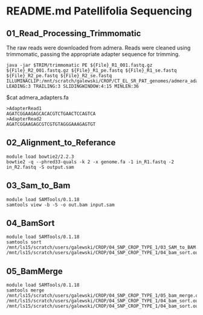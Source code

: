 # README.md Patellifolia Sequencing
01_Read_Processing_Trimmomatic
-
The raw reads were downloaded from admera. Reads were cleaned using trimmomatic, passing the appropriate adapter sequence for               trimming.
```
java -jar $TRIM/trimmomatic PE ${File}_R1_001.fastq.gz ${File}_R2_001.fastq.gz ${File}_R1_pe.fastq ${File}_R1_se.fastq ${File}_R2_pe.fastq ${File}_R2_se.fastq ILLUMINACLIP:/mnt/scratch/galewski/CROP/CT_EL_SR_PAT_genomes/admera_adapters.fa:2:30:10 LEADING:3 TRAILING:3 SLIDINGWINDOW:4:15 MINLEN:36
```
$cat admera_adapters.fa
```
>AdapterRead1
AGATCGGAAGAGCACACGTCTGAACTCCAGTCA
>AdapterRead2
AGATCGGAAGAGCGTCGTGTAGGGAAAGAGTGT
```
02_Alignment_to_Referance
-
```
module load bowtie2/2.2.3
bowtie2 -q --phred33-quals -k 2 -x genome.fa -1 in_R1.fastq -2 in_R2.fastq -S output.sam
```
03_Sam_to_Bam
-

```
module load SAMTools/0.1.18
samtools view -b -S -o out.bam input.sam
```

04_BamSort
-
```
module load SAMTools/0.1.18
samtools sort /mnt/ls15/scratch/users/galewski/CROP/04_SNP_CROP_TYPE_1/03_SAM_to_BAM.out/0_C869_7_ATCACG_pe_bowtie.out.bam /mnt/ls15/scratch/users/galewski/CROP/04_SNP_CROP_TYPE_1/04_bam_sort.out/0_C869_7_ATCACG_pe.bam.sorted
```

05_BamMerge
-
```
module load SAMTools/0.1.18
samtools merge /mnt/ls15/scratch/users/galewski/CROP/04_SNP_CROP_TYPE_1/05_bam_merge.out/0_C869_7_ATCACG_pe.bam.merged /mnt/ls15/scratch/users/galewski/CROP/04_SNP_CROP_TYPE_1/04_bam_sort.out/0_C869_7_ATCACG_pe.bam.sorted.bam /mnt/ls15/scratch/users/galewski/CROP/04_SNP_CROP_TYPE_1/04_bam_sort.out/0_C869_7_ATCACG__se.bam.sorted.bam
```










